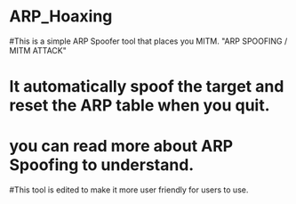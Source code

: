 # ARP_Hoaxing
#This is a simple ARP Spoofer tool that places you MITM. "ARP SPOOFING / MITM ATTACK" 
# It automatically spoof the target and reset the ARP table when you quit.
# you can read more about ARP Spoofing to understand.
#This tool is edited to make it more user friendly for users to use.


